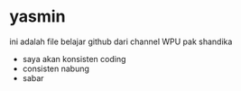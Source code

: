 # yasmin
ini adalah file belajar github dari channel WPU pak shandika
- saya akan konsisten coding
- consisten nabung
- sabar
